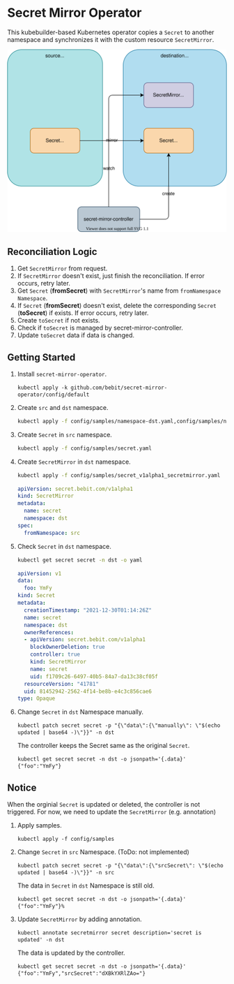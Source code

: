 # Secret Mirror Operator

This kubebuilder-based Kubernetes operator copies a `Secret` to another namespace and synchronizes it with the custom resource `SecretMirror`.

![](diagram.drawio.svg)

## Reconciliation Logic

1. Get `SecretMirror` from request.
2. If `SecretMirror` doesn't exist, just finish the reconciliation. If error occurs, retry later.
3. Get `Secret` (**fromSecret**) with `SecretMirror`'s name from `fromNamespace` `Namespace`.
4. If `Secret` (**fromSecret**) doesn't exist, delete the corresponding `Secret` (**toSecret**) if exists. If error occurs, retry later.
5. Create `toSecret` if not exists.
6. Check if `toSecret` is managed by secret-mirror-controller.
7. Update `toSecret` data if data is changed.

## Getting Started
1. Install `secret-mirror-operator`.
    ```
    kubectl apply -k github.com/bebit/secret-mirror-operator/config/default
    ```
1. Create `src` and `dst` namespace.
    ```bash
    kubectl apply -f config/samples/namespace-dst.yaml,config/samples/namespace-src.yaml
    ```
1. Create `Secret` in `src` namespace.
    ```bash
    kubectl apply -f config/samples/secret.yaml
    ```
1. Create `SecretMirror` in `dst` namespace.
    ```bash
    kubectl apply -f config/samples/secret_v1alpha1_secretmirror.yaml
    ```
    ```yaml
    apiVersion: secret.bebit.com/v1alpha1
    kind: SecretMirror
    metadata:
      name: secret
      namespace: dst
    spec:
      fromNamespace: src
    ```
1. Check `Secret` in `dst` namespace.
    ```bash
    kubectl get secret secret -n dst -o yaml
    ```

    ```yaml
    apiVersion: v1
    data:
      foo: YmFy
    kind: Secret
    metadata:
      creationTimestamp: "2021-12-30T01:14:26Z"
      name: secret
      namespace: dst
      ownerReferences:
      - apiVersion: secret.bebit.com/v1alpha1
        blockOwnerDeletion: true
        controller: true
        kind: SecretMirror
        name: secret
        uid: f1709c26-6497-40b5-84a7-da13c38cf05f
      resourceVersion: "41781"
      uid: 81452942-2562-4f14-be8b-e4c3c856cae6
    type: Opaque
    ```
1. Change `Secret` in `dst` Namespace manually.

    ```
    kubectl patch secret secret -p "{\"data\":{\"manually\": \"$(echo updated | base64 -)\"}}" -n dst
    ```

    The controller keeps the Secret same as the original `Secret`.

    ```
    kubectl get secret secret -n dst -o jsonpath='{.data}'
    {"foo":"YmFy"}
    ```

## Notice

When the orginial `Secret` is updated or deleted, the controller is not triggered. For now, we need to update the `SecretMirror` (e.g. annotation)

1. Apply samples.
    ```
    kubectl apply -f config/samples
    ```
1. Change `Secret` in `src` Namespace. (ToDo: not implemented)
    ```
    kubectl patch secret secret -p "{\"data\":{\"srcSecret\": \"$(echo updated | base64 -)\"}}" -n src
    ```

    The data in `Secret` in `dst` Namespace is still old.

    ```
    kubectl get secret secret -n dst -o jsonpath='{.data}'
    {"foo":"YmFy"}%
    ```
1. Update `SecretMirror` by adding annotation.
    ```
    kubectl annotate secretmirror secret description='secret is updated' -n dst
    ```

    The data is updated by the controller.

    ```
    kubectl get secret secret -n dst -o jsonpath='{.data}'
    {"foo":"YmFy","srcSecret":"dXBkYXRlZAo="}
    ```
